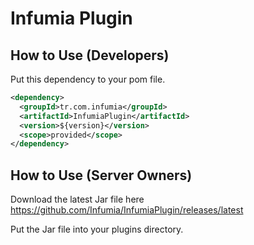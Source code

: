 # Infumia Plugin

## How to Use (Developers)

Put this dependency to your pom file.

```xml
<dependency>
  <groupId>tr.com.infumia</groupId>
  <artifactId>InfumiaPlugin</artifactId>
  <version>${version}</version>
  <scope>provided</scope>
</dependency>
```

## How to Use (Server Owners)

Download the latest Jar file here https://github.com/Infumia/InfumiaPlugin/releases/latest

Put the Jar file into your plugins directory.
